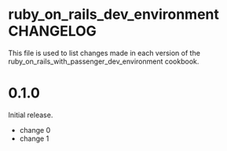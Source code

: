 # ruby_on_rails_dev_environment CHANGELOG

This file is used to list changes made in each version of the ruby_on_rails_with_passenger_dev_environment cookbook.

# 0.1.0

Initial release.

- change 0
- change 1

